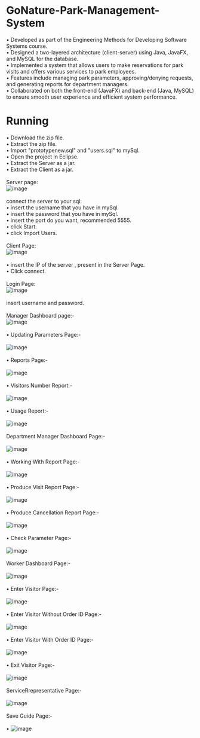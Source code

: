 # GoNature-Park-Management-System
•	Developed as part of the Engineering Methods for Developing Software Systems course.</br>
•	Designed a two-layered architecture (client-server) using Java, JavaFX, and MySQL for the database.</br>
•	Implemented a system that allows users to make reservations for park visits and offers various services to park employees.</br>
•	Features include managing park parameters, approving/denying requests, and generating reports for department managers.</br>
•	Collaborated on both the front-end (JavaFX) and back-end (Java, MySQL) to ensure smooth user experience and efficient system performance.</br>
# Running
•	Download the zip file.</br>
•	Extract the zip file.</br>
•	Import "prototypenew.sql" and "users.sql" to mySql.</br>
•	Open the project in Eclipse.</br>
•	Extract the Server as a jar.</br>
•	Extract the Client as a jar.</br></br>
Server page:</br>
![image](https://github.com/user-attachments/assets/2a2e148c-435c-4b33-8570-a21c15e00929)</br></br>
connect the server to your sql:</br>
• insert the username that you have in mySql.</br>
• insert the password that you have in mySql.</br>
• insert the port do you want, recommended 5555.</br>
• click Start.</br>
• click Import Users.</br></br>
Client Page:</br>
![image](https://github.com/user-attachments/assets/9ee08655-4eb3-4e4b-9939-914035e0133b)</br></br>
• insert the IP of the server , present in the Server Page.</br>
• Click connect.</br></br>
Login Page:</br>
![image](https://github.com/user-attachments/assets/3efa55c7-bb3f-4dda-8e5c-59a393ce5baa)</br></br>
insert username and password.</br></br>
Manager Dashboard page:-</br>
![image](https://github.com/user-attachments/assets/d4eeeeed-a3b4-4715-b862-5c1d7d4dfe38)</br></br>
• Updating Parameters Page:-</br></br>
   ![image](https://github.com/user-attachments/assets/cce9a900-1556-4d7c-98d0-4003953f192e)</br></br>
• Reports Page:-</br></br>
    ![image](https://github.com/user-attachments/assets/fa05fe99-9328-4906-9f42-36ff27815043)</br></br>
• Visitors Number Report:-</br></br>
   ![image](https://github.com/user-attachments/assets/8db842cb-255a-4999-a68d-d5af6464976e)</br></br>
• Usage Report:-</br></br>
   ![image](https://github.com/user-attachments/assets/b7ea05d5-16f7-4c62-ab78-297690684318)</br></br>
Department Manager Dashboard Page:-</br></br>
![image](https://github.com/user-attachments/assets/c88f7149-f8bb-4197-8392-b0cf47af5266)</br></br>
• Working With Report Page:-</br></br>
   ![image](https://github.com/user-attachments/assets/1e5209d4-4d5c-49d4-a12d-aa0fe9b4249c)</br></br>
• Produce Visit Report Page:-</br></br>
   ![image](https://github.com/user-attachments/assets/bb21fc96-ec87-4096-bb8d-73ea10c6a5d4)</br></br>
• Produce Cancellation Report Page:-</br></br>
   ![image](https://github.com/user-attachments/assets/6bda525d-4e1b-4982-ae92-ad24a74b9329)</br></br>
• Check Parameter Page:-</br></br>
   ![image](https://github.com/user-attachments/assets/dcd34392-1b7a-4014-871d-5f4abccbab7a)</br></br>
Worker Dashboard Page:-</br></br>
![image](https://github.com/user-attachments/assets/a3c2150f-fddf-4d58-9d81-70373b97a1ad)</br></br>
• Enter Visitor Page:-</br></br>
   ![image](https://github.com/user-attachments/assets/735a07a1-401d-464b-9c0c-39880feb2439)</br></br>
• Enter Visitor Without Order ID Page:-</br></br>
   ![image](https://github.com/user-attachments/assets/55e84001-6d77-4f82-9e3b-d4158969bb88)</br></br>
• Enter Visitor With Order ID Page:-</br></br>
   ![image](https://github.com/user-attachments/assets/bee32e21-5704-47fa-8fae-fa37042831d2)</br></br>
• Exit Visitor Page:-</br></br>
   ![image](https://github.com/user-attachments/assets/573a0d62-e37c-46f8-8019-3712498daae1)</br></br>
ServiceRrepresentative Page:-</br></br>
![image](https://github.com/user-attachments/assets/c8e67abe-f057-4015-a06f-ebbd49ee24d9)</br></br>
Save Guide Page:-</br></br>
• ![image](https://github.com/user-attachments/assets/3565c084-e7b2-4503-bdb9-0fe143cb3efe)</br></br>

